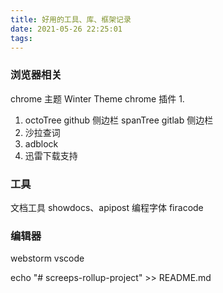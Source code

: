 ```yaml
---
title: 好用的工具、库、框架记录
date: 2021-05-26 22:25:01
tags:
---
```

### 浏览器相关
chrome 主题  Winter Theme
chrome 插件 
1. 
   1. octoTree github 侧边栏 spanTree gitlab 侧边栏
2. 沙拉查词
3. adblock
4. 迅雷下载支持
### 工具
文档工具 showdocs、apipost
编程字体 firacode 

### 编辑器 
webstorm vscode
<!-- 命令行命令 -->
echo "# screeps-rollup-project" >> README.md